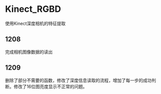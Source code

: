 # Kinect_RGBD
使用Kinect深度相机的特征提取

## 1208
完成相机图像数据的读出

## 1209
删除了部分不需要的函数，修改了深度信息读取的流程，增加了每一步的成功判断。修改了16位图亮度显示不正常的问题。